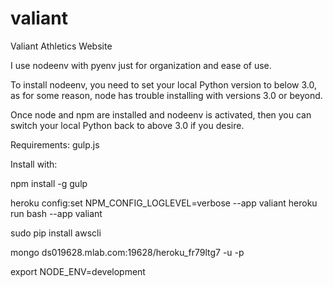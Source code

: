 # valiant
Valiant Athletics Website

I use nodeenv with pyenv just for organization and ease of use.

To install nodeenv, you need to set your local Python version to below 3.0,
as for some reason, node has trouble installing with versions 3.0 or beyond.

Once node and npm are installed and nodeenv is activated, then you can switch
your local Python back to above 3.0 if you desire.

Requirements:
gulp.js

Install with:

npm install -g gulp

heroku config:set NPM_CONFIG_LOGLEVEL=verbose --app valiant
heroku run bash --app valiant

sudo pip install awscli

mongo ds019628.mlab.com:19628/heroku_fr79ltg7 -u <dbuser> -p <dbpassword>

export NODE_ENV=development